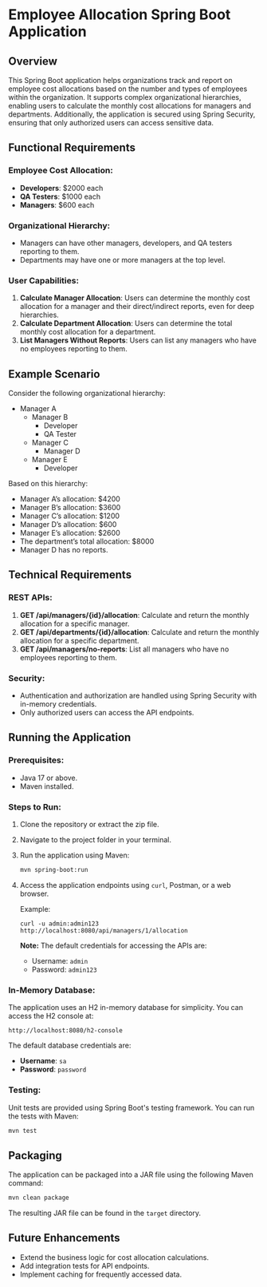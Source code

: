 
# Employee Allocation Spring Boot Application

## Overview

This Spring Boot application helps organizations track and report on employee cost allocations based on the number and types of employees within the organization. It supports complex organizational hierarchies, enabling users to calculate the monthly cost allocations for managers and departments. Additionally, the application is secured using Spring Security, ensuring that only authorized users can access sensitive data.

## Functional Requirements

### Employee Cost Allocation:
- **Developers**: $2000 each
- **QA Testers**: $1000 each
- **Managers**: $600 each

### Organizational Hierarchy:
- Managers can have other managers, developers, and QA testers reporting to them.
- Departments may have one or more managers at the top level.

### User Capabilities:
1. **Calculate Manager Allocation**: Users can determine the monthly cost allocation for a manager and their direct/indirect reports, even for deep hierarchies.
2. **Calculate Department Allocation**: Users can determine the total monthly cost allocation for a department.
3. **List Managers Without Reports**: Users can list any managers who have no employees reporting to them.

## Example Scenario

Consider the following organizational hierarchy:

- Manager A
  - Manager B
    - Developer
    - QA Tester 
  - Manager C
    - Manager D 
  - Manager E
    - Developer

Based on this hierarchy:

- Manager A’s allocation: $4200
- Manager B’s allocation: $3600
- Manager C’s allocation: $1200
- Manager D’s allocation: $600
- Manager E’s allocation: $2600
- The department’s total allocation: $8000
- Manager D has no reports.

## Technical Requirements

### REST APIs:
1. **GET /api/managers/{id}/allocation**: Calculate and return the monthly allocation for a specific manager.
2. **GET /api/departments/{id}/allocation**: Calculate and return the monthly allocation for a specific department.
3. **GET /api/managers/no-reports**: List all managers who have no employees reporting to them.

### Security:
- Authentication and authorization are handled using Spring Security with in-memory credentials.
- Only authorized users can access the API endpoints.

## Running the Application

### Prerequisites:
- Java 17 or above.
- Maven installed.

### Steps to Run:
1. Clone the repository or extract the zip file.
2. Navigate to the project folder in your terminal.
3. Run the application using Maven:
   ```bash
   mvn spring-boot:run
   ```

4. Access the application endpoints using `curl`, Postman, or a web browser.

   Example:
   ```
   curl -u admin:admin123 http://localhost:8080/api/managers/1/allocation
   ```

   **Note:** The default credentials for accessing the APIs are:
   - Username: `admin`
   - Password: `admin123`

### In-Memory Database:
The application uses an H2 in-memory database for simplicity. You can access the H2 console at:
```
http://localhost:8080/h2-console
```
The default database credentials are:
- **Username**: `sa`
- **Password**: `password`

### Testing:
Unit tests are provided using Spring Boot's testing framework. You can run the tests with Maven:
```bash
mvn test
```

## Packaging

The application can be packaged into a JAR file using the following Maven command:
```bash
mvn clean package
```

The resulting JAR file can be found in the `target` directory.

## Future Enhancements
- Extend the business logic for cost allocation calculations.
- Add integration tests for API endpoints.
- Implement caching for frequently accessed data.


[//]: # (Questions:)

[//]: # (how does the redirect work? this is a backend? )

[//]: # (Generation of Open API what do we interface with and what don't we? )

[//]: # (Method of mock data, is it per test, or a larger file? )
